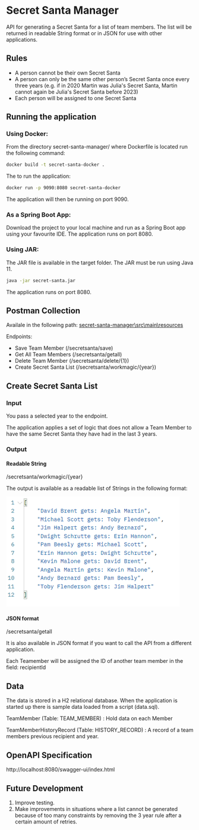# Secret Santa Manager

API for generating a Secret Santa for a list of team members.
The list will be returned in readable String format or in JSON for use with other applications.

## Rules
* A person cannot be their own Secret Santa
* A person can only be the same other person’s Secret Santa once every three years (​​e.g. if in 2020 Martin was Julia's Secret Santa, Martin cannot again be  Julia's Secret Santa before 2023)
* Each person will be assigned to one Secret Santa

## Running the application

### Using Docker:

From the directory secret-santa-manager/ where Dockerfile is located run the following command:

```bash
docker build -t secret-santa-docker .
```

The to run the application:

```bash
docker run -p 9090:8080 secret-santa-docker
```

The application will then be running on port 9090.

### As a Spring Boot App:

Download the project to your local machine and run as a Spring Boot app using your favourite IDE. The application runs on port 8080.

### Using JAR:

The JAR file is available in the target folder. The JAR must be run using Java 11. 

```bash
java -jar secret-santa.jar
```

The application runs on port 8080.


## Postman Collection

Availale in the following path: [secret-santa-manager\src\main\resources](https://github.com/darrenflannery/secret-santa-manager/tree/main/secret-santa-manager/src/main/resources)

Endpoints:

* Save Team Member (/secretsanta/save)
* Get All Team Members (/secretsanta/getall)
* Delete Team Member (/secretsanta/delete/{1})
* Create Secret Santa List (/secretsanta/workmagic/{year})

## Create Secret Santa List

### Input
You pass a selected year to the endpoint.

The application applies a set of logic that does not allow a Team Member to have the same Secret Santa they have had in the last 3 years.

### Output
#### Readable String

/secretsanta/workmagic/{year}

The output is available as a readable list of Strings in the following format:

![Alt text](secret-santa-manager/src/main/resources/img/ReadableOutput.png?raw=true "Output")

#### JSON format

/secretsanta/getall

It is also available in JSON format if you want to call the API from a different application.

Each Teamember will be assigned the ID of another team member in the field: recipientId

## Data
The data is stored in a H2 relational database. When the application is started up there is sample data loaded from a script (data.sql).

TeamMember (Table: TEAM_MEMBER) : Hold data on each Member


TeamMemberHistoryRecord (Table: HISTORY_RECORD) : A record of a team members previous recipient and year.

## OpenAPI Specification

http://localhost:8080/swagger-ui/index.html

## Future Development

1. Improve testing.
2. Make improvements in situations where a list cannot be generated because of too many constraints by removing the 3 year rule after a certain amount of retries.

